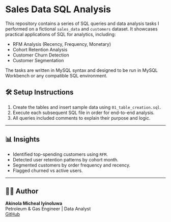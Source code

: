 # Sales Data SQL Analysis

This repository contains a series of SQL queries and data analysis tasks I performed on a fictional `sales_data` and `customers` dataset. It showcases practical applications of SQL for analytics, including:

- RFM Analysis (Recency, Frequency, Monetary)
- Cohort Retention Analysis
- Customer Churn Detection
- Customer Segmentation

The tasks are written in MySQL syntax and designed to be run in MySQL Workbench or any compatible SQL environment.

## 🛠️ Setup Instructions

1. Create the tables and insert sample data using `01_table_creation.sql`.
2. Execute each subsequent SQL file in order for end-to-end analysis.
3. All queries included comments to explain their purpose and logic.

---

## 📊 Insights

- Identified top-spending customers using `RFM`.
- Detected user retention patterns by cohort month.
- Segmented customers by order frequency and recency.
- Flagged churned vs active users.

---

## 🧑‍💻 Author

**Akinola Micheal Iyinoluwa**  
Petroleum & Gas Engineer | Data Analyst  
[GitHub](https://github.com/Akinola-Iyin)


